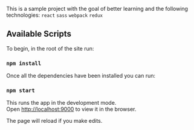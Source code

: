 This is a sample project with the goal of better learning and the following technologies: 
`react` `sass` `webpack` `redux`

## Available Scripts

To begin, in the root of the site run:

### `npm install`

Once all the dependencies have been installed you can run:

### `npm start`

This runs the app in the development mode.<br>
Open [http://localhost:9000](http://localhost:9000) to view it in the browser.

The page will reload if you make edits.
